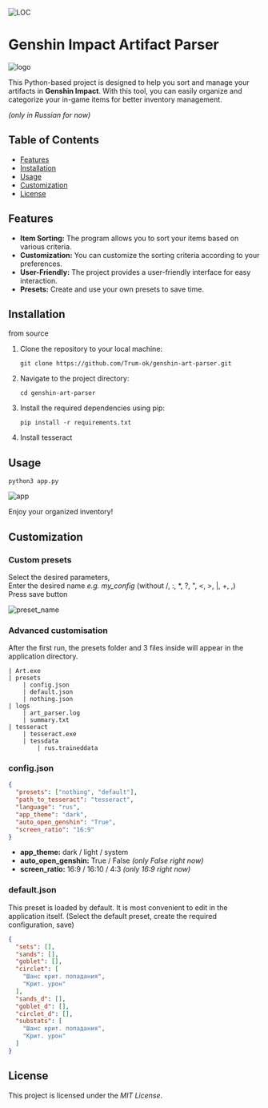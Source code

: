 ![LOC](https://tokei.rs/b1/github/Trum-ok/genshin-art-parser?category=lines)


# Genshin Impact Artifact Parser

![logo](static/Art_img.png)

This Python-based project is designed to help you sort and manage your artifacts in **Genshin Impact**. With this tool, you
can easily organize and categorize your in-game items for better inventory management.

*(only in Russian for now)*

## Table of Contents

- [Features](#features)
- [Installation](#installation)
- [Usage](#usage)
- [Customization](#customization)
- [License](#license)

## Features

- **Item Sorting:** The program allows you to sort your items based on various criteria.
- **Customization:** You can customize the sorting criteria according to your preferences.
- **User-Friendly:** The project provides a user-friendly interface for easy interaction.
- **Presets:** Create and use your own presets to save time.

## Installation
from source

1. Clone the repository to your local machine:

   ```shell
   git clone https://github.com/Trum-ok/genshin-art-parser.git

2. Navigate to the project directory:

   ```shell
   cd genshin-art-parser

3. Install the required dependencies using pip:

    ```shell
    pip install -r requirements.txt
    ```
4. Install tesseract

## Usage

   ```shell
   python3 app.py
   ```

![app](static/app.png)

Enjoy your organized inventory!

## Customization

### Custom presets
Select the desired parameters,  
Enter the desired name  _e.g. my_config_  (without /, :, *, ?, ", <, >, |, +, ,\)  
Press save button  
  
![preset_name](static/preset_name.png)

### Advanced customisation

After the first run, the presets folder and 3 files inside will appear in the application directory. 
```shell
| Art.exe
| presets
    | config.json
    | default.json
    | nothing.json
| logs
    | art_parser.log
    | summary.txt
| tesseract
    | tesseract.exe
    | tessdata
        | rus.traineddata
```

### config.json
```json
{
  "presets": ["nothing", "default"],
  "path_to_tesseract": "tesseract",
  "language": "rus",
  "app_theme": "dark",
  "auto_open_genshin": "True",
  "screen_ratio": "16:9"
}
```
+ **app_theme:** dark / light / system
+ **auto_open_genshin:** True / False _(only False right now)_
+ **screen_ratio:** 16:9 / 16:10 / 4:3 _(only 16:9 right now)_

### default.json
This preset is loaded by default. It is most convenient to edit in the application itself. 
(Select the default preset, create the required configuration, save)
```json
{
  "sets": [],
  "sands": [],
  "goblet": [],
  "circlet": [
    "Шанс крит. попадания",
    "Крит. урон"
  ],
  "sands_d": [],
  "goblet_d": [],
  "circlet_d": [],
  "substats": [
    "Шанс крит. попадания",
    "Крит. урон"
  ]
}
```


## License

This project is licensed under the _MIT License_.
